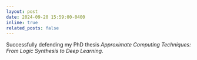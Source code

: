 ```yaml
---
layout: post
date: 2024-09-20 15:59:00-0400
inline: true
related_posts: false
---
```


Successfully defending my PhD thesis *Approximate Computing Techniques: From Logic Synthesis to Deep Learning*.
